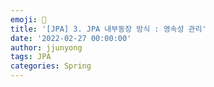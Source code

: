 ```yaml
---
emoji: 🧢
title: '[JPA] 3. JPA 내부동장 방식 : 영속성 관리'
date: '2022-02-27 00:00:00'
author: jjunyong
tags: JPA
categories: Spring
---
```

